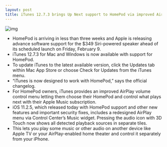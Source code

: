 ```yaml
---
layout: post
title: iTunes 12.7.3 brings Up Next support to HomePod via improved AirPlay menu
---
```

![img](http://media.idownloadblog.com/wp-content/uploads/2018/01/itunes-12.7.3-update-prompt.jpg)
* HomePod is arriving in less than three weeks and Apple is releasing advance software support for the $349 Siri-powered speaker ahead of its scheduled launch on Friday, February 9.
* iTunes 12.7.3 for Mac and Windows is now available with support for HomePod.
* To update iTunes to the latest available version, click the Updates tab within Mac App Store or choose Check for Updates from the iTunes menu.
* “iTunes is now designed to work with HomePod,” says the official changelog.
* For HomePod owners, iTunes provides an improved AirPlay volume control menu letting them choose their HomePod and control what plays next with their Apple Music subscription.
* iOS 11.2.5, which released today with HomePod support and other new features and important security fixes, includes a redesigned AirPlay menu via Control Center’s Music widget. Pressing the audio icon with 3D Touch now shows all detected playback sources in separate tiles.
* This lets you play some music or other audio on another device like Apple TV or your AirPlay-enabled home theater and control it separately from your iPhone.

